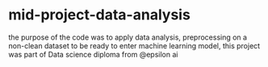 # mid-project-data-analysis
the purpose of the code was to apply data analysis, preprocessing on a non-clean dataset to be ready to enter machine learning model, this project was part of Data science diploma from @epsilon ai
